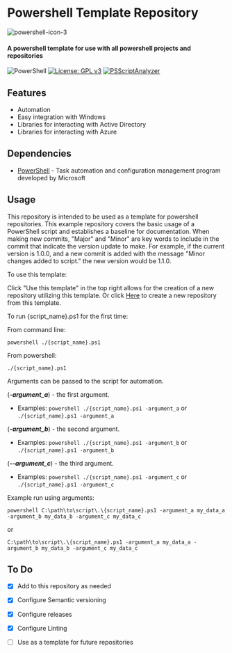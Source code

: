 # Powershell Template Repository

![powershell-icon-3](https://github.com/I506dk/Powershell-Template/assets/33561466/07b5c45c-d59c-424c-8492-dfc6d3e38a12)

#### A powershell template for use with all powershell projects and repositories

![PowerShell](https://img.shields.io/badge/PowerShell-%235391FE.svg?style=for-the-badge&logo=powershell&logoColor=white)
[![License: GPL v3](https://img.shields.io/badge/License-GPL%20v3-blue.svg)](https://www.gnu.org/licenses/gpl-3.0)
[![PSScriptAnalyzer](https://github.com/I506dk/Powershell-Template/actions/workflows/powershell.yml/badge.svg)](https://github.com/I506dk/Powershell-Template/actions/workflows/powershell.yml)

## Features
- Automation
- Easy integration with Windows
- Libraries for interacting with Active Directory
- Libraries for interacting with Azure

## Dependencies
- [PowerShell](https://learn.microsoft.com/en-us/powershell/) - Task automation and configuration management program developed by Microsoft

## Usage
This repository is intended to be used as a template for powershell repositories. This example repository covers the basic usage of a PowerShell script and establishes a baseline for documentation. When making new commits, "Major" and "Minor" are key words to include in the commit that indicate the version update to make. For example, if the current version is 1.0.0, and a new commit is added with the message "Minor changes added to script." the new version would be 1.1.0. 

To use this template:

Click "Use this template" in the top right allows for the creation of a new repository utilizing this template. 
Or click [Here](https://github.com/I506dk/Powershell-Template/generate) to create a new repository from this template.


To run {script_name}.ps1 for the first time:

From command line:
```
powershell ./{script_name}.ps1
```
From powershell:
```
./{script_name}.ps1
```

Arguments can be passed to the script for automation.

(***-argument_a***) - the first argument.

- Examples: ```powershell ./{script_name}.ps1 -argument_a``` or ```./{script_name}.ps1 -argument_a```

(***-argument_b***)  - the second argument.

- Examples: ```powershell ./{script_name}.ps1 -argument_b``` or ```./{script_name}.ps1 -argument_b```

(***--argument_c***) - the third argument.

- Examples: ```powershell ./{script_name}.ps1 -argument_c``` or ```./{script_name}.ps1 -argument_c```

Example run using arguments:
```
powershell C:\path\to\script\.\{script_name}.ps1 -argument_a my_data_a -argument_b my_data_b -argument_c my_data_c
```
or
```
C:\path\to\script\.\{script_name}.ps1 -argument_a my_data_a -argument_b my_data_b -argument_c my_data_c
```

## To Do
- [x] Add to this repository as needed
- [x] Configure Semantic versioning
- [x] Configure releases
- [x] Configure Linting
- [ ] Use as a template for future repositories

